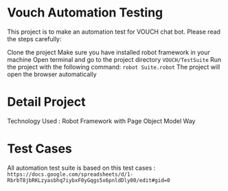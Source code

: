 # Vouch Automation Testing

This project is to make an automation test for VOUCH chat bot. Please read the steps carefully:

Clone the project
Make sure you have installed robot framework in your machine
Open terminal and go to the project directory `VOUCH/TestSuite` 
Run the project with the following command: `robot Suite.robot`
The project will open the browser automatically

# Detail Project
Technology Used : Robot Framework with Page Object Model Way

# Test Cases
All automation test suite is based on this test cases : `https://docs.google.com/spreadsheets/d/1-RbrbT8jbRKLzyasbhq7iybxF0yGqgs5x6pnldDly00/edit#gid=0`
